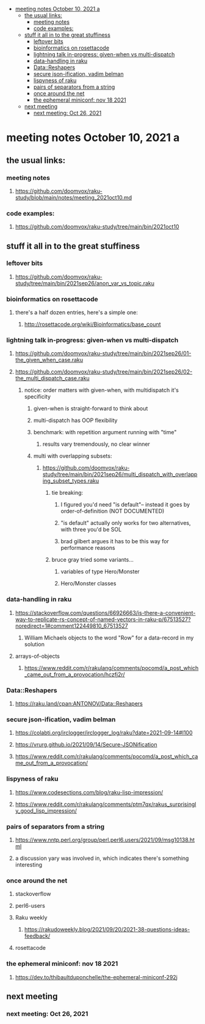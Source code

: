- [meeting notes October 10, 2021                                      a](#org7ab3b79)
  - [the usual links:](#org9f629e4)
    - [meeting notes](#orgbf897dd)
    - [code examples:](#orgd195b8a)
  - [stuff it all in to the great stuffiness](#org1c4c7a7)
    - [leftover bits](#org56cbd41)
    - [bioinformatics on rosettacode](#org29240eb)
    - [lightning talk in-progress: given-when vs multi-dispatch](#orgb27e93e)
    - [data-handling in raku](#orgcd74661)
    - [Data::Reshapers](#org96e1e82)
    - [secure json-ification, vadim belman](#orgc42d7ab)
    - [lispyness of raku](#org3541417)
    - [pairs of separators from a string](#org19ac4c4)
    - [once around the net](#org4b44d51)
    - [the ephemeral miniconf: nov 18 2021](#orge14106c)
  - [next meeting](#orgadcc0a4)
    - [next meeting: Oct 26, 2021](#org66195e1)


<a id="org7ab3b79"></a>

# meeting notes October 10, 2021                                      a


<a id="org9f629e4"></a>

## the usual links:


<a id="orgbf897dd"></a>

### meeting notes

1.  <https://github.com/doomvox/raku-study/blob/main/notes/meeting_2021oct10.md>


<a id="orgd195b8a"></a>

### code examples:

1.  <https://github.com/doomvox/raku-study/tree/main/bin/2021oct10>


<a id="org1c4c7a7"></a>

## stuff it all in to the great stuffiness


<a id="org56cbd41"></a>

### leftover bits

1.  <https://github.com/doomvox/raku-study/tree/main/bin/2021sep26/anon_var_vs_topic.raku>


<a id="org29240eb"></a>

### bioinformatics on rosettacode

1.  there's a half dozen entries, here's a simple one:

    1.  <http://rosettacode.org/wiki/Bioinformatics/base_count>


<a id="orgb27e93e"></a>

### lightning talk in-progress: given-when vs multi-dispatch

1.  <https://github.com/doomvox/raku-study/tree/main/bin/2021sep26/01-the_given_when_case.raku>

2.  <https://github.com/doomvox/raku-study/tree/main/bin/2021sep26/02-the_multi_dispatch_case.raku>

    1.  notice: order matters with given-when, with multidispatch it's specificity
    
        1.  given-when is straight-forward to think about
        
        2.  multi-dispatch has OOP flexibility
        
        3.  benchmark: with repetition argument running with "time"
        
            1.  results vary tremendously, no clear winner
        
        4.  multi with overlapping subsets:
        
            1.  <https://github.com/doomvox/raku-study/tree/main/bin/2021sep26/multi_dispatch_with_overlapping_subset_types.raku>
            
                1.  tie breaking:
                
                    1.  I figured you'd need "is default"&#x2013; instead it goes by order-of-definition (NOT DOCUMENTED)
                    
                    2.  "is default" actually only works for two alternatives, with three you'd be SOL
                    
                    3.  brad gilbert argues it has to be this way for performance reasons
                
                2.  bruce gray tried some variants&#x2026;
                
                    1.  variables of type Hero/Monster
                    
                    2.  Hero/Monster classes


<a id="orgcd74661"></a>

### data-handling in raku

1.  <https://stackoverflow.com/questions/66926663/is-there-a-convenient-way-to-replicate-rs-concept-of-named-vectors-in-raku-p/67513527?noredirect=1#comment122449810_67513527>

    1.  William Michaels objects to the word "Row" for a data-record in my solution

2.  arrays-of-objects

    1.  <https://www.reddit.com/r/rakulang/comments/pocomd/a_post_which_came_out_from_a_provocation/hczfj2r/>


<a id="org96e1e82"></a>

### Data::Reshapers

1.  <https://raku.land/cpan:ANTONOV/Data::Reshapers>


<a id="orgc42d7ab"></a>

### secure json-ification, vadim belman

1.  <https://colabti.org/irclogger/irclogger_log/raku?date=2021-09-14#l100>

2.  <https://vrurg.github.io/2021/09/14/Secure-JSONification>

3.  <https://www.reddit.com/r/rakulang/comments/pocomd/a_post_which_came_out_from_a_provocation/>


<a id="org3541417"></a>

### lispyness of raku

1.  <https://www.codesections.com/blog/raku-lisp-impression/>

2.  <https://www.reddit.com/r/rakulang/comments/ptm7qx/rakus_surprisingly_good_lisp_impression/>


<a id="org19ac4c4"></a>

### pairs of separators from a string

1.  <https://www.nntp.perl.org/group/perl.perl6.users/2021/09/msg10138.html>

2.  a discussion yary was involved in, which indicates there's something interesting


<a id="org4b44d51"></a>

### once around the net

1.  stackoverflow

2.  perl6-users

3.  Raku weekly

    1.  <https://rakudoweekly.blog/2021/09/20/2021-38-questions-ideas-feedback/>

4.  rosettacode


<a id="orge14106c"></a>

### the ephemeral miniconf: nov 18 2021

1.  <https://dev.to/thibaultduponchelle/the-ephemeral-miniconf-292j>


<a id="orgadcc0a4"></a>

## next meeting


<a id="org66195e1"></a>

### next meeting: Oct 26, 2021
